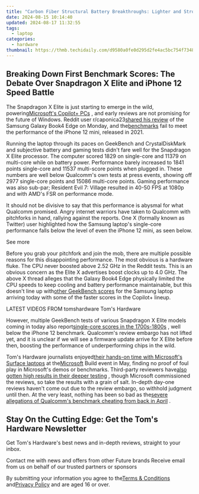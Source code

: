 ```yaml
---
title: "Carbon Fiber Structural Battery Breakthroughs: Lighter and Stronger Tech Devices Ahead"
date: 2024-08-15 10:14:40
updated: 2024-08-17 11:32:55
tags:
  - laptop
categories:
  - hardware
thumbnail: https://thmb.techidaily.com/d9580a0fe0d295d2fe4ac5bc754f7348af6d4884ba16ea4dee8b131acea9d9aa.jpg
---
```


## Breaking Down First Benchmark Scores: The Debate Over Snapdragon X Elite and iPhone 12 Speed Battle

The Snapdragon X Elite is just starting to emerge in the wild, powering[Microsoft's Copilot+ PCs](https://tools.techidaily.com) , and early reviews are not promising for the future of Windows. Reddit user r/caponica23[shared his review](https://www.reddit.com/r/GalaxyBook/comments/1dd7t0v/samsung%5Fgalaxy%5Fbook%5Fedge%5F14%5Fx%5Felite%5Finitial/) of the Samsung Galaxy Book4 Edge on Monday, and the[benchmarks](https://tools.techidaily.com) fail to meet the performance of the iPhone 12 mini, released in 2021\.

 Running the laptop through its paces on GeekBench and CrystalDiskMark and subjective battery and gaming tests didn't fare well for the Snapdragon X Elite processor. The computer scored 1829 on single-core and 11379 on multi-core while on battery power. Performance barely increased to 1841 points single-core and 11537 multi-score points when plugged in. These numbers are well below Qualcomm's own tests at press events, showing off 2977 single-core points and 15086 multi-core points. Gaming performance was also sub-par; Resident Evil 7: Village resulted in 40-50 FPS at 1080p and with AMD's FSR on performance mode.

 It should not be divisive to say that this performance is abysmal for what Qualcomm promised. Angry internet warriors have taken to Qualcomm with pitchforks in hand, rallying against the reports. One X (formally known as Twitter) user highlighted how the Samsung laptop's single-core performance falls below the level of even the iPhone 12 mini, as seen below.

 See more

 Before you grab your pitchfork and join the mob, there are multiple possible reasons for this disappointing performance. The most obvious is a hardware fluke. The CPU never boosted above 2.52 GHz in the Reddit tests. This is an obvious concern as the Elite X advertises boost clocks up to 4.0 GHz. The above X thread alleges that the Galaxy Book4 Edge physically limited the CPU speeds to keep cooling and battery performance maintainable, but this doesn't line up with[other GeekBench scores](https://browser.geekbench.com/v6/cpu/6498038) for the Samsung laptop arriving today with some of the faster scores in the Copilot+ lineup.

 LATEST VIDEOS FROM tomshardware Tom's Hardware

 However, multiple GeekBench tests of various Snapdragon X Elite models coming in today also report[single-core scores in the 1700s-1800s](https://browser.geekbench.com/search?utf8=%E2%9C%93&q=snapdragon+x+elite) , well below the iPhone 12 benchmark. Qualcomm's review embargo has not lifted yet, and it is unclear if we will see a firmware update arrive for X Elite before then, boosting the performance of underperforming chips in the wild.

 Tom's Hardware journalists enjoyed[their hands-on time with Microsoft's Surface laptops](https://tools.techidaily.com) at the[Microsoft](https://tools.techidaily.com) Build event in May, finding no proof of foul play in Microsoft's demos or benchmarks. Third-party reviewers have[also gotten high results in their deeper testing](https://tools.techidaily.com) , though Microsoft commissioned the reviews, so take the results with a grain of salt. In-depth day-one reviews haven't come out due to the review embargo, so withhold judgment until then. At the very least, nothing has been so bad as the[severe allegations of Qualcomm's benchmark cheating from back in April](https://tools.techidaily.com) .

## Stay On the Cutting Edge: Get the Tom's Hardware Newsletter

 Get Tom's Hardware's best news and in-depth reviews, straight to your inbox.

 Contact me with news and offers from other Future brands  Receive email from us on behalf of our trusted partners or sponsors

 By submitting your information you agree to the[Terms & Conditions](https://futureplc.com/terms-conditions/) and[Privacy Policy](https://futureplc.com/privacy-policy/) and are aged 16 or over.

<ins class="adsbygoogle"
     style="display:block"
     data-ad-format="autorelaxed"
     data-ad-client="ca-pub-7571918770474297"
     data-ad-slot="1223367746"></ins>



<ins class="adsbygoogle"
     style="display:block"
     data-ad-client="ca-pub-7571918770474297"
     data-ad-slot="8358498916"
     data-ad-format="auto"
     data-full-width-responsive="true"></ins>

